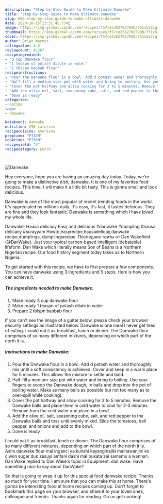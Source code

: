 ```yaml
---
description: "Step-by-Step Guide to Make Ultimate Danwake"
title: "Step-by-Step Guide to Make Ultimate Danwake"
slug: 696-step-by-step-guide-to-make-ultimate-danwake
date: 2020-10-15T23:31:45.774Z
image: https://img-global.cpcdn.com/recipes/f57ce3382702793b/751x532cq70/danwake-recipe-main-photo.jpg
thumbnail: https://img-global.cpcdn.com/recipes/f57ce3382702793b/751x532cq70/danwake-recipe-main-photo.jpg
cover: https://img-global.cpcdn.com/recipes/f57ce3382702793b/751x532cq70/danwake-recipe-main-photo.jpg
author: Brian Warner
ratingvalue: 4.5
reviewcount: 42267
recipeingredient:
- "3 cup danwake flour"
- "1 teaspn of potash dilute in water"
- "2 tblspn baobab flour"
recipeinstructions:
- "Pour the Danwake flour in a bowl. Add d potash water and thoroughly mix until a soft consistency is achieved. Cover and keep in a warm place for 5 minutes. This allows the mixture to settle and bind."
- "Half-fill a medium-size pot with water and bring to boiling. Use your fingers to scoop the Danwake dough, in balls and drop into the pot of boiling water. Make as many balls as possible but not too many as to over-spill while cooking)."
- "Cover the pot halfway and allow cooking for 3 to 5 minutes. Remove the Danwake balls and place them in cold water to cool for 2-3 minutes. Remove from the cold water and place in a bowl."
- "Add the olive oil, salt, seasoning cube, salt, and red pepper to the Danwake balls and toss until evenly mixed. Slice the tomatoes, bell pepper, and onions and add to the bowl."
- "Done is ready"
categories:
- Recipe
tags:
- danwake

katakunci: danwake 
nutrition: 298 calories
recipecuisine: American
preptime: "PT37M"
cooktime: "PT38M"
recipeyield: "3"
recipecategory: Lunch

---
```



![Danwake](https://img-global.cpcdn.com/recipes/f57ce3382702793b/751x532cq70/danwake-recipe-main-photo.jpg)

Hey everyone, hope you are having an amazing day today. Today, we're going to make a distinctive dish, danwake. It is one of my favorites food recipes. This time, I will make it a little bit tasty. This is gonna smell and look delicious.

Danwake is one of the most popular of recent trending foods in the world. It's appreciated by millions daily. It's easy, it's fast, it tastes delicious. They are fine and they look fantastic. Danwake is something which I have loved my whole life.

Danwake; Hausa delicacy Easy and delicious #danwake #dumpling #hausa delicacy #surayyam Howto,easyrecipe,hausadelicay,danwake recipe,dumplings, dumplingsrecipe. Последние твиты от Dan Wakefield (@DanWake). Just your typical carbon-based intelligent (debatable) lifeform. Dan Wake which literally means Son of Beans is a Northern Nigerian recipe. Our food history segment today takes us to Northern Nigeria.


To get started with this recipe, we have to first prepare a few components. You can have danwake using 3 ingredients and 5 steps. Here is how you can achieve it.

<!--inarticleads1-->

##### The ingredients needed to make Danwake:

1. Make ready 3 cup danwake flour
1. Make ready 1 teaspn of potash dilute in water
1. Prepare 2 tblspn baobab flour


If you can&#39;t see the image of a guitar below, please check your browser security settings as illustrated below. Danwake is one meal I never get tired of eating. I could eat it as breakfast, lunch or dinner. The Danwake flour comprises of so many different mixtures, depending on which part of the north it is. 

<!--inarticleads2-->

##### Instructions to make Danwake:

1. Pour the Danwake flour in a bowl. Add d potash water and thoroughly mix until a soft consistency is achieved. Cover and keep in a warm place for 5 minutes. This allows the mixture to settle and bind.
1. Half-fill a medium-size pot with water and bring to boiling. Use your fingers to scoop the Danwake dough, in balls and drop into the pot of boiling water. Make as many balls as possible but not too many as to over-spill while cooking).
1. Cover the pot halfway and allow cooking for 3 to 5 minutes. Remove the Danwake balls and place them in cold water to cool for 2-3 minutes. Remove from the cold water and place in a bowl.
1. Add the olive oil, salt, seasoning cube, salt, and red pepper to the Danwake balls and toss until evenly mixed. Slice the tomatoes, bell pepper, and onions and add to the bowl.
1. Done is ready


I could eat it as breakfast, lunch or dinner. The Danwake flour comprises of so many different mixtures, depending on which part of the north it is. Aslm.danwake flour mai inganci ya kunshi kayanginajiki maihawanjini ko ciwon sugar duk zasuyi amfani dashi mai bukata zai samemu a wannan. Dan Wake replied to Dan Wake&#39;s topic in Equipment. dan wake. Have something nice to say about DanWake? 

So that is going to wrap it up for this special food danwake recipe. Thanks so much for your time. I am sure that you can make this at home. There's gonna be interesting food at home recipes coming up. Don't forget to bookmark this page on your browser, and share it to your loved ones, colleague and friends. Thanks again for reading. Go on get cooking!
